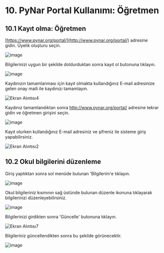 # 10. PyNar Portal Kullanımı: Öğretmen

## 10.1 Kayıt olma: Öğretmen

[https://www.pynar.org/portal/](http://www.pynar.org/portal/) adresine gidin. Üyelik oluşturu seçin.

![image](https://user-images.githubusercontent.com/56628866/145949083-5344bcb8-14f4-4613-bf40-221fb0b1eab6.png)

Bilgilerinizi uygun bir şekilde doldurduktan sonra kayıt ol butonuna tıklayın.

![image](https://user-images.githubusercontent.com/56628866/145950296-a94f1650-f81a-4cdc-838f-2bb0b374a88f.png)

Kaydınızın tamamlanması için kayıt olmakta kullandığınız E-mail adresinize gelen onay maili ile kaydınızı tamamlayın.

![Ekran Alıntısı4](https://user-images.githubusercontent.com/56628866/145950964-b68c87da-4dc2-4ebf-81e3-48e62b86c5e2.PNG)

Kaydınız tamamlandıktan sonra http://www.pynar.org/portal/ adresine tekrar gidin ve öğretmen girişini seçin.

![image](https://user-images.githubusercontent.com/56628866/145949083-5344bcb8-14f4-4613-bf40-221fb0b1eab6.png)

Kayıt olurken kullandığınız E-mail adresiniz ve şifreniz ile sisteme giriş yapabilirsiniz.

![Ekran Alıntısı2](https://user-images.githubusercontent.com/56628866/145951202-7b46c087-0583-4530-904a-8b0b421dd0b4.PNG)

## 10.2 Okul bilgilerini düzenleme

Giriş yaptıktan sonra sol menüde bulunan \'Bilgilerim\'e tıklayın.

![image](https://user-images.githubusercontent.com/56628866/145951479-ce077226-3566-4db6-b7c8-08b0ceeda011.png)

Okul bilgileriniz kısmının sağ üstünde bulunan düzenle ikonuna tıklayarak bilgilerinizi düzenleyebilirsiniz.

![image](https://user-images.githubusercontent.com/56628866/145951839-e92c7730-d89c-4c9b-bce8-69f9ff400096.png)

Bilgilerinizi girdikten sonra \'Güncelle\' butonuna tıklayın.

![Ekran Alıntısı7](https://user-images.githubusercontent.com/56628866/145952469-718f1532-735b-495b-bfaa-7964dd366894.PNG)

Bilgileriniz güncellendikten sonra bu şekilde görünecektir.

![image](https://user-images.githubusercontent.com/56628866/145952297-304a72cc-6d38-46b6-ba1a-01283b67af20.png)





